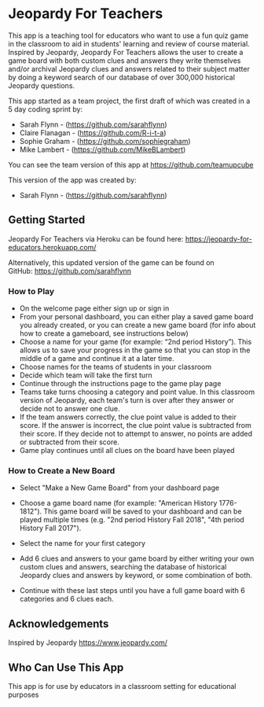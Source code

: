 # Jeopardy For Teachers

This app is a teaching tool for educators who want to use a fun quiz game in the classroom to aid in students' learning and review of course material. Inspired by Jeopardy, Jeopardy For Teachers allows the user to create a game board with both custom clues and answers they write themselves and/or archival Jeopardy clues and answers related to their subject matter by doing a keyword search of our database of over 300,000 historical Jeopardy questions.

This app started as a team project, the first draft of which was created in a 5 day coding sprint by:
* Sarah Flynn - (https://github.com/sarahflynn)
* Claire Flanagan - (https://github.com/R-i-t-a)
* Sophie Graham - (https://github.com/sophiegraham)
* Mike Lambert - (https://github.com/MikeBLambert)

You can see the team version of this app at https://github.com/teamupcube

This version of the app was created by:
* Sarah Flynn - (https://github.com/sarahflynn)

## Getting Started

Jeopardy For Teachers via Heroku can be found here: https://jeopardy-for-educators.herokuapp.com/

Alternatively, this updated version of the game can be found on GitHub: https://github.com/sarahflynn

### How to Play

* On the welcome page either sign up or sign in
* From your personal dashboard, you can either play a saved game board you already created, or you can create a new game board (for info about how to create a gameboard, see instructions below)
* Choose a name for your game (for example: “2nd period History”). This allows us to save your progress in the game so that you can stop in the middle of a game and continue it at a later time.
* Choose names for the teams of students in your classroom
* Decide which team will take the first turn
* Continue through the instructions page to the game play page
* Teams take turns choosing a category and point value. In this classroom version of Jeopardy, each team's turn is over after they answer or decide not to answer one clue.
* If the team answers correctly, the clue point value is added to their score. If the answer is incorrect, the clue point value is subtracted from their score. If they decide not to attempt to answer, no points are added or subtracted from their score.
* Game play continues until all clues on the board have been played

### How to Create a New Board

* Select "Make a New Game Board" from your dashboard page
* Choose a game board name (for example: "American History 1776-1812"). This game board will be saved to your dashboard and can be played multiple times (e.g. "2nd period History Fall 2018", "4th period History Fall 2017"). 

* Select the name for your first category

* Add 6 clues and answers to your game board by either writing your own custom clues and answers, searching the database of historical Jeopardy clues and answers by keyword, or some combination of both.

* Continue with these last steps until you have a full game board with 6 categories and 6 clues each.

## Acknowledgements

Inspired by Jeopardy https://www.jeopardy.com/

## Who Can Use This App

This app is for use by educators in a classroom setting for educational purposes
